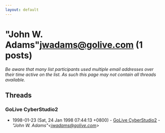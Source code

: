 ```yaml
---
layout: default
---
```


# "John W. Adams"<jwadams@golive.com> (1 posts)

_Be aware that many list participants used multiple email addresses over their time active on the list. As such this page may not contain all threads available._

## Threads

### GoLive CyberStudio2
+ 1998-01-23 (Sat, 24 Jan 1998 07:44:13 +0800) - [GoLive CyberStudio2](/archive/1998/01/5bffe3a755b93ca97a0a52aebde12ee73818ca9342a12dda6057b5b4f7e06ceb) - _"John W. Adams"\<jwadams@golive.com\>_

